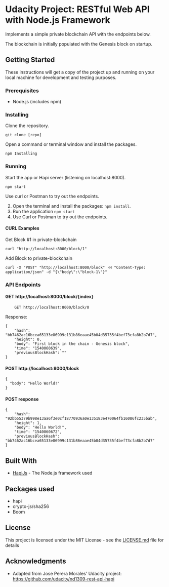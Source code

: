 # Udacity Project: RESTful Web API with Node.js Framework

Implements a simple private blockchain API with the endpoints below.

The blockchain is initially populated with the Genesis block on startup.

## Getting Started

These instructions will get a copy of the project up and running on your local machine for development and testing purposes.

### Prerequisites

* Node.js (includes npm)

### Installing

Clone the repository.

```
git clone [repo]
```

Open a command or terminal window and install the packages.

```
npm Installing
```

### Running

Start the app or Hapi server (listening on localhost:8000).

```
npm start
```

Use curl or Postman to try out the endpoints.

2. Open the terminal and install the packages: `npm install`.
4. Run the application `npm start`
5. Use Curl or Postman to try out the endpoints.

#### CURL Examples

Get Block #1 in private-blockchain

```
curl "http://localhost:8000/block/1"
```

Add Block to private-blockchain

```
curl -X "POST" "http://localhost:8000/block" -H "Content-Type: application/json" -d "{\"body\":\"block-1\"}"
```

### API Endpoints

#### GET http://localhost:8000/block/{index}

```
	GET http://localhost:8000/block/0
```

Response:
```
{
    "hash": "bb7462ac16bcea65133e86999c131b86eaae45b04d35735f4bef73cfa8b2b7d7",
    "height": 0,
    "body": "First block in the chain - Genesis block",
    "time": "1540060639",
    "previousBlockHash": ""
}
```

#### POST http://localhost:8000/block

```
{
  "body": "Hello World!"
}
```

#### POST response

```
{
    "hash": "92bb55379b998e13aa6f3e0cf18770936a0e135183e470064fb16086fc235bab",
    "height": 1,
    "body": "Hello World!",
    "time": "1540060672",
    "previousBlockHash": "bb7462ac16bcea65133e86999c131b86eaae45b04d35735f4bef73cfa8b2b7d7"
}
```

## Built With

* [HapiJs](https://hapijs.com) - The Node.js framework used

## Packages used

* hapi
* crypto-js/sha256
* Boom

## License

This project is licensed under the MIT License - see the [LICENSE.md](LICENSE.md) file for details

## Acknowledgments

* Adapted from Jose Perera Morales' Udacity project: https://github.com/udacity/nd1309-rest-api-hapi
